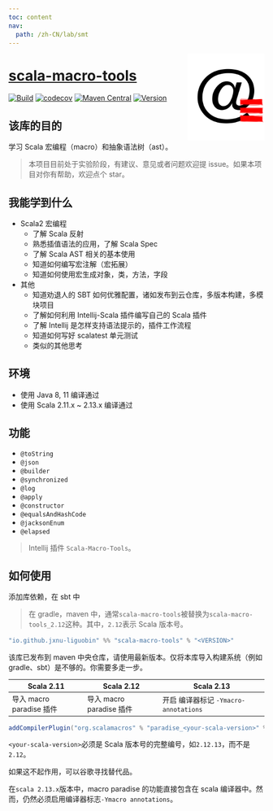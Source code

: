 ```yaml
---
toc: content
nav:
  path: /zh-CN/lab/smt
---
```


<img align="right" width="30%" height="30%" src="/images/smt.png" alt="https://dreamylost.cn"/>

# [scala-macro-tools](https://github.com/jxnu-liguobin/scala-macro-tools)

[![Build](https://github.com/jxnu-liguobin/scala-macro-tools/actions/workflows/ScalaCI.yml/badge.svg)](https://github.com/jxnu-liguobin/scala-macro-tools/actions/workflows/ScalaCI.yml)
[![codecov](https://codecov.io/gh/jxnu-liguobin/scala-macro-tools/branch/master/graph/badge.svg?token=IA596YRTOT)](https://codecov.io/gh/jxnu-liguobin/scala-macro-tools)
[![Maven Central](https://img.shields.io/maven-central/v/io.github.jxnu-liguobin/scala-macro-tools_2.13.svg?label=Maven%20Central)](https://search.maven.org/search?q=g:%22io.github.jxnu-liguobin%22%20AND%20a:%22scala-macro-tools_2.13%22)
[![Version](https://img.shields.io/jetbrains/plugin/v/17202-scala-macro-tools)](https://plugins.jetbrains.com/plugin/17202-scala-macro-tools)

## 该库的目的

学习 Scala 宏编程（macro）和抽象语法树（ast）。

> 本项目目前处于实验阶段，有建议、意见或者问题欢迎提 issue。如果本项目对你有帮助，欢迎点个 star。

## 我能学到什么

- Scala2 宏编程
  - 了解 Scala 反射
  - 熟悉插值语法的应用，了解 Scala Spec
  - 了解 Scala AST 相关的基本使用
  - 知道如何编写宏注解（宏拓展）
  - 知道如何使用宏生成对象，类，方法，字段
- 其他
  - 知道劝退人的 SBT 如何优雅配置，诸如发布到云仓库，多版本构建，多模块项目
  - 了解如何利用 Intellij-Scala 插件编写自己的 Scala 插件
  - 了解 Intellij 是怎样支持语法提示的，插件工作流程
  - 知道如何写好 scalatest 单元测试
  - 类似的其他思考

## 环境

- 使用 Java 8, 11 编译通过
- 使用 Scala 2.11.x ~ 2.13.x 编译通过

## 功能

- `@toString`
- `@json`
- `@builder`
- `@synchronized`
- `@log`
- `@apply`
- `@constructor`
- `@equalsAndHashCode`
- `@jacksonEnum`
- `@elapsed`

> Intellij 插件 `Scala-Macro-Tools`。

## 如何使用

添加库依赖，在 sbt 中

> 在 gradle，maven 中，通常`scala-macro-tools`被替换为`scala-macro-tools_2.12`这种。其中，`2.12`表示 Scala 版本号。

```scala
"io.github.jxnu-liguobin" %% "scala-macro-tools" % "<VERSION>"
```

该库已发布到 maven 中央仓库，请使用最新版本。仅将本库导入构建系统（例如 gradle、sbt）是不够的。你需要多走一步。

| Scala 2.11               | Scala 2.12               | Scala 2.13                            |
| ------------------------ | ------------------------ | ------------------------------------- |
| 导入 macro paradise 插件 | 导入 macro paradise 插件 | 开启 编译器标记 `-Ymacro-annotations` |

```scala
addCompilerPlugin("org.scalamacros" % "paradise_<your-scala-version>" % "<plugin-version>")
```

`<your-scala-version>`必须是 Scala 版本号的完整编号，如`2.12.13`，而不是`2.12`。

如果这不起作用，可以谷歌寻找替代品。

在`scala 2.13.x`版本中，macro paradise 的功能直接包含在 scala 编译器中。然而，仍然必须启用编译器标志`-Ymacro annotations`。
